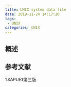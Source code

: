 ```yaml
---
title: UNIX system data file
date: 2019-11-24 14:17:20
tags:
 - UNIX
categories: UNIX
---
```


## 概述

## 

## 参考文献
1.《APUE》第三版
